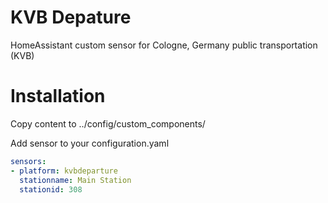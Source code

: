 # KVB Depature
HomeAssistant custom sensor for Cologne, Germany public transportation (KVB)

# Installation
Copy content to ../config/custom_components/

Add sensor to your configuration.yaml

```yaml
sensors:
- platform: kvbdeparture
  stationname: Main Station
  stationid: 308

```